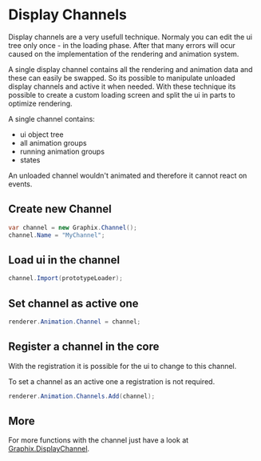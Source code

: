 # Display Channels

Display channels are a very usefull technique. Normaly you can edit the ui tree only once - in the loading phase. 
After that many errors will ocur caused on the implementation of the rendering and animation system.

A single display channel contains all the rendering and animation data and these can easily be swapped. 
So its possible to manipulate unloaded display channels and active it when needed.
With these technique its possible to create a custom loading screen and split the ui in parts to optimize rendering.

A single channel contains:
- ui object tree
- all animation groups
- running animation groups
- states

An unloaded channel wouldn't animated and therefore it cannot react on events.

## Create new Channel

```csharp
var channel = new Graphix.Channel();
channel.Name = "MyChannel";
```

## Load ui in the channel

```csharp
channel.Import(prototypeLoader);
```

## Set channel as active one

```csharp
renderer.Animation.Channel = channel;
```

## Register a channel in the core

With the registration it is possible for the ui to change to this channel.

To set a channel as an active one a registration is not required.

```csharp
renderer.Animation.Channels.Add(channel);
```

## More

For more functions with the channel just have a look at [Graphix.DisplayChannel](../Graphix/DisplayChannel.cs).